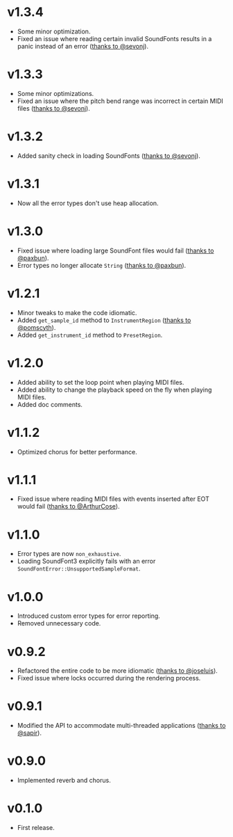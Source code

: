 # v1.3.4

- Some minor optimization.
- Fixed an issue where reading certain invalid SoundFonts results in a panic instead of an error ([thanks to @sevonj](https://github.com/sinshu/rustysynth/pull/31)).

# v1.3.3

- Some minor optimizations.
- Fixed an issue where the pitch bend range was incorrect in certain MIDI files ([thanks to @sevonj](https://github.com/sinshu/rustysynth/pull/29)).

# v1.3.2

- Added sanity check in loading SoundFonts ([thanks to @sevonj](https://github.com/sinshu/rustysynth/pull/24)).

# v1.3.1

- Now all the error types don't use heap allocation.

# v1.3.0

- Fixed issue where loading large SoundFont files would fail ([thanks to @paxbun](https://github.com/sinshu/rustysynth/pull/12)).
- Error types no longer allocate `String` ([thanks to @paxbun](https://github.com/sinshu/rustysynth/pull/12)).

# v1.2.1

- Minor tweaks to make the code idiomatic.
- Added `get_sample_id` method to `InstrumentRegion` ([thanks to @pomscyth](https://github.com/sinshu/rustysynth/pull/11)).
- Added `get_instrument_id` method to `PresetRegion`.

# v1.2.0

- Added ability to set the loop point when playing MIDI files.
- Added ability to change the playback speed on the fly when playing MIDI files.
- Added doc comments.

# v1.1.2

- Optimized chorus for better performance.

# v1.1.1

- Fixed issue where reading MIDI files with events inserted after EOT would fail ([thanks to @ArthurCose](https://github.com/sinshu/rustysynth/pull/9)).

# v1.1.0

- Error types are now `non_exhaustive`.
- Loading SoundFont3 explicitly fails with an error `SoundFontError::UnsupportedSampleFormat`.

# v1.0.0

- Introduced custom error types for error reporting.
- Removed unnecessary code.

# v0.9.2

- Refactored the entire code to be more idiomatic ([thanks to @joseluis](https://github.com/sinshu/rustysynth/pull/6)).
- Fixed issue where locks occurred during the rendering process.

# v0.9.1

- Modified the API to accommodate multi-threaded applications ([thanks to @sapir](https://github.com/sinshu/rustysynth/pull/5)).

# v0.9.0

- Implemented reverb and chorus.

# v0.1.0

- First release.
